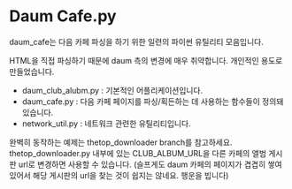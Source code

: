 Daum Cafe.py
============

daum_cafe는 다음 카페 파싱을 하기 위한 일련의 파이썬 유틸리티 모음입니다.

HTML을 직접 파싱하기 때문에 daum 측의 변경에 매우 취약합니다. 개인적인 용도로 만들었습니다.

 * daum_club_alubm.py : 기본적인 어플리케이션입니다.
 * daum_cafe.py       : 다음 카페 페이지를 파싱/획든하는 데 사용하는 함수들이 정의돼 있습니다.
 * network_util.py    : 네트워크 관련한 유틸리티입니다.

완벽히 동작하는 예제는 thetop_downloader branch를 참고하세요. 
thetop_downloader.py 내부에 있는 CLUB_ALBUM_URL을 다른 카페의 앨범 게시판 url로 변경하면 사용할 수 있습니다. (슬프게도 daum 카페의 페이지가 겹겹히 쌓여 있어서 해당 게시판의 url을 찾는 것이 쉽지는 않네요. 행운을 빕니다)


